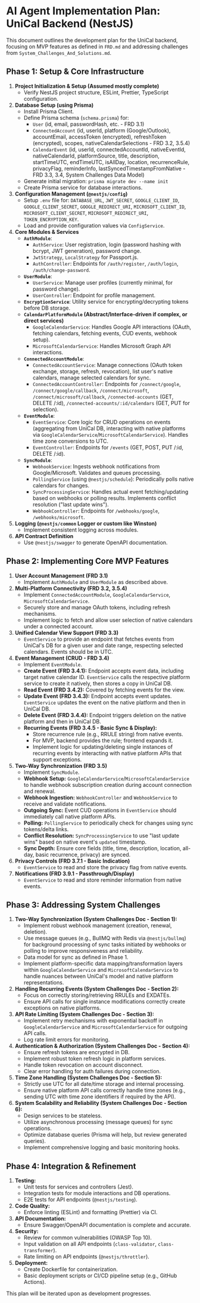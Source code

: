 # AI Agent Implementation Plan: UniCal Backend (NestJS)

This document outlines the development plan for the UniCal backend, focusing on MVP features as defined in `FRD.md` and addressing challenges from `System_Challenges_And_Solutions.md`.

## Phase 1: Setup & Core Infrastructure

1.  **Project Initialization & Setup (Assumed mostly complete)**
    *   Verify NestJS project structure, ESLint, Prettier, TypeScript configuration.
2.  **Database Setup (using Prisma)**
    *   Install Prisma Client.
    *   Define Prisma schema (`schema.prisma`) for:
        *   `User` (id, email, passwordHash, etc. - FRD 3.1)
        *   `ConnectedAccount` (id, userId, platform (Google/Outlook), accountEmail, accessToken (encrypted), refreshToken (encrypted), scopes, nativeCalendarSelections - FRD 3.2, 3.5.4)
        *   `CalendarEvent` (id, userId, connectedAccountId, nativeEventId, nativeCalendarId, platformSource, title, description, startTimeUTC, endTimeUTC, isAllDay, location, recurrenceRule, privacyFlag, reminderInfo, lastSyncedTimestampFromNative - FRD 3.3, 3.4, System Challenges Data Model)
    *   Generate initial migration: `prisma migrate dev --name init`
    *   Create Prisma service for database interactions.
3.  **Configuration Management (`@nestjs/config`)**
    *   Setup `.env` file for: `DATABASE_URL`, `JWT_SECRET`, `GOOGLE_CLIENT_ID`, `GOOGLE_CLIENT_SECRET`, `GOOGLE_REDIRECT_URI`, `MICROSOFT_CLIENT_ID`, `MICROSOFT_CLIENT_SECRET`, `MICROSOFT_REDIRECT_URI`, `TOKEN_ENCRYPTION_KEY`.
    *   Load and provide configuration values via `ConfigService`.
4.  **Core Modules & Services**
    *   **`AuthModule`**:
        *   `AuthService`: User registration, login (password hashing with bcrypt, JWT generation), password change.
        *   `JwtStrategy`, `LocalStrategy` for Passport.js.
        *   `AuthController`: Endpoints for `/auth/register`, `/auth/login`, `/auth/change-password`.
    *   **`UserModule`**:
        *   `UserService`: Manage user profiles (currently minimal, for password change).
        *   `UserController`: Endpoint for profile management.
    *   **`EncryptionService`**: Utility service for encrypting/decrypting tokens before DB storage.
    *   **`CalendarPlatformModule` (Abstract/Interface-driven if complex, or direct services)**
        *   `GoogleCalendarService`: Handles Google API interactions (OAuth, fetching calendars, fetching events, CUD events, webhook setup).
        *   `MicrosoftCalendarService`: Handles Microsoft Graph API interactions.
    *   **`ConnectedAccountModule`**:
        *   `ConnectedAccountService`: Manage connections (OAuth token exchange, storage, refresh, revocation), list user's native calendars, manage selected calendars for sync.
        *   `ConnectedAccountController`: Endpoints for `/connect/google`, `/connect/google/callback`, `/connect/microsoft`, `/connect/microsoft/callback`, `/connected-accounts` (GET, DELETE /:id), `/connected-accounts/:id/calendars` (GET, PUT for selection).
    *   **`EventModule`**:
        *   `EventService`: Core logic for CRUD operations on events (aggregating from UniCal DB, interacting with native platforms via `GoogleCalendarService`/`MicrosoftCalendarService`). Handles time zone conversions to UTC.
        *   `EventController`: Endpoints for `/events` (GET, POST, PUT /:id, DELETE /:id).
    *   **`SyncModule`**:
        *   `WebhookService`: Ingests webhook notifications from Google/Microsoft. Validates and queues processing.
        *   `PollingService` (using `@nestjs/schedule`): Periodically polls native calendars for changes.
        *   `SyncProcessingService`: Handles actual event fetching/updating based on webhooks or polling results. Implements conflict resolution ("last update wins").
        *   `WebhookController`: Endpoints for `/webhooks/google`, `/webhooks/microsoft`.
5.  **Logging (`@nestjs/common` Logger or custom like Winston)**
    *   Implement consistent logging across modules.
6.  **API Contract Definition**
    *   Use `@nestjs/swagger` to generate OpenAPI documentation.

## Phase 2: Implementing Core MVP Features

1.  **User Account Management (FRD 3.1)**
    *   Implement `AuthModule` and `UserModule` as described above.
2.  **Multi-Platform Connectivity (FRD 3.2, 3.5.4)**
    *   Implement `ConnectedAccountModule`, `GoogleCalendarService`, `MicrosoftCalendarService`.
    *   Securely store and manage OAuth tokens, including refresh mechanisms.
    *   Implement logic to fetch and allow user selection of native calendars under a connected account.
3.  **Unified Calendar View Support (FRD 3.3)**
    *   `EventService` to provide an endpoint that fetches events from UniCal's DB for a given user and date range, respecting selected calendars. Events should be in UTC.
4.  **Event Management (CRUD - FRD 3.4)**
    *   Implement `EventModule`.
    *   **Create Event (FRD 3.4.1):** Endpoint accepts event data, including target native calendar ID. `EventService` calls the respective platform service to create it natively, then stores a copy in UniCal DB.
    *   **Read Event (FRD 3.4.2):** Covered by fetching events for the view.
    *   **Update Event (FRD 3.4.3):** Endpoint accepts event updates. `EventService` updates the event on the native platform and then in UniCal DB.
    *   **Delete Event (FRD 3.4.4):** Endpoint triggers deletion on the native platform and then in UniCal DB.
    *   **Recurring Events (FRD 3.4.5 - Basic Sync & Display):**
        *   Store recurrence rule (e.g., RRULE string) from native events.
        *   For MVP, backend provides the rule; frontend expands it.
        *   Implement logic for updating/deleting single instances of recurring events by interacting with native platform APIs that support exceptions.
5.  **Two-Way Synchronization (FRD 3.5)**
    *   Implement `SyncModule`.
    *   **Webhook Setup:** `GoogleCalendarService`/`MicrosoftCalendarService` to handle webhook subscription creation during account connection and renewal.
    *   **Webhook Ingestion:** `WebhookController` and `WebhookService` to receive and validate notifications.
    *   **Outgoing Sync:** Event CUD operations in `EventService` should immediately call native platform APIs.
    *   **Polling:** `PollingService` to periodically check for changes using sync tokens/delta links.
    *   **Conflict Resolution:** `SyncProcessingService` to use "last update wins" based on native event's `updated` timestamp.
    *   **Sync Depth:** Ensure core fields (title, time, description, location, all-day, basic recurrence, privacy) are synced.
6.  **Privacy Controls (FRD 3.7.1 - Basic Indication)**
    *   `EventService` to read and store the privacy flag from native events.
7.  **Notifications (FRD 3.9.1 - Passthrough/Display)**
    *   `EventService` to read and store reminder information from native events.

## Phase 3: Addressing System Challenges

1.  **Two-Way Synchronization (System Challenges Doc - Section 1):**
    *   Implement robust webhook management (creation, renewal, deletion).
    *   Use message queues (e.g., BullMQ with Redis via `@nestjs/bullmq`) for background processing of sync tasks initiated by webhooks or polling to improve responsiveness and reliability.
    *   Data model for sync as defined in Phase 1.
    *   Implement platform-specific data mapping/transformation layers within `GoogleCalendarService` and `MicrosoftCalendarService` to handle nuances between UniCal's model and native platform representations.
2.  **Handling Recurring Events (System Challenges Doc - Section 2):**
    *   Focus on correctly storing/retrieving RRULEs and EXDATEs.
    *   Ensure API calls for single instance modifications correctly create exceptions on native platforms.
3.  **API Rate Limiting (System Challenges Doc - Section 3):**
    *   Implement retry mechanisms with exponential backoff in `GoogleCalendarService` and `MicrosoftCalendarService` for outgoing API calls.
    *   Log rate limit errors for monitoring.
4.  **Authentication & Authorization (System Challenges Doc - Section 4):**
    *   Ensure refresh tokens are encrypted in DB.
    *   Implement robust token refresh logic in platform services.
    *   Handle token revocation on account disconnect.
    *   Clear error handling for auth failures during connection.
5.  **Time Zone Handling (System Challenges Doc - Section 5):**
    *   Strictly use UTC for all date/time storage and internal processing.
    *   Ensure native platform API calls correctly handle time zones (e.g., sending UTC with time zone identifiers if required by the API).
6.  **System Scalability and Reliability (System Challenges Doc - Section 6):**
    *   Design services to be stateless.
    *   Utilize asynchronous processing (message queues) for sync operations.
    *   Optimize database queries (Prisma will help, but review generated queries).
    *   Implement comprehensive logging and basic monitoring hooks.

## Phase 4: Integration & Refinement

1.  **Testing:**
    *   Unit tests for services and controllers (Jest).
    *   Integration tests for module interactions and DB operations.
    *   E2E tests for API endpoints (`@nestjs/testing`).
2.  **Code Quality:**
    *   Enforce linting (ESLint) and formatting (Prettier) via CI.
3.  **API Documentation:**
    *   Ensure Swagger/OpenAPI documentation is complete and accurate.
4.  **Security:**
    *   Review for common vulnerabilities (OWASP Top 10).
    *   Input validation on all API endpoints (`class-validator`, `class-transformer`).
    *   Rate limiting on API endpoints (`@nestjs/throttler`).
5.  **Deployment:**
    *   Create Dockerfile for containerization.
    *   Basic deployment scripts or CI/CD pipeline setup (e.g., GitHub Actions).

This plan will be iterated upon as development progresses.
